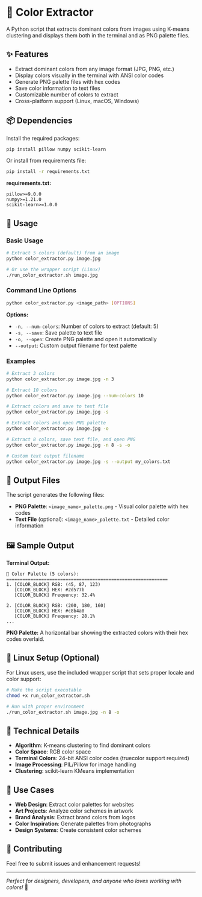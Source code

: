 # 🎨 Color Extractor

A Python script that extracts dominant colors from images using K-means clustering and displays them both in the terminal and as PNG palette files.

## ✨ Features

- Extract dominant colors from any image format (JPG, PNG, etc.)
- Display colors visually in the terminal with ANSI color codes
- Generate PNG palette files with hex codes
- Save color information to text files
- Customizable number of colors to extract
- Cross-platform support (Linux, macOS, Windows)

## 📦 Dependencies

Install the required packages:

```bash
pip install pillow numpy scikit-learn
```

Or install from requirements file:
```bash
pip install -r requirements.txt
```

**requirements.txt:**
```
pillow>=9.0.0
numpy>=1.21.0
scikit-learn>=1.0.0
```

## 🚀 Usage

### Basic Usage

```bash
# Extract 5 colors (default) from an image
python color_extractor.py image.jpg

# Or use the wrapper script (Linux)
./run_color_extractor.sh image.jpg
```

### Command Line Options

```bash
python color_extractor.py <image_path> [OPTIONS]
```

**Options:**
- `-n, --num-colors`: Number of colors to extract (default: 5)
- `-s, --save`: Save palette to text file
- `-o, --open`: Create PNG palette and open it automatically
- `--output`: Custom output filename for text palette

### Examples

```bash
# Extract 3 colors
python color_extractor.py image.jpg -n 3

# Extract 10 colors
python color_extractor.py image.jpg --num-colors 10

# Extract colors and save to text file
python color_extractor.py image.jpg -s

# Extract colors and open PNG palette
python color_extractor.py image.jpg -o

# Extract 8 colors, save text file, and open PNG
python color_extractor.py image.jpg -n 8 -s -o

# Custom text output filename
python color_extractor.py image.jpg -s --output my_colors.txt
```

## 📁 Output Files

The script generates the following files:

- **PNG Palette**: `<image_name>_palette.png` - Visual color palette with hex codes
- **Text File** (optional): `<image_name>_palette.txt` - Detailed color information

## 🖼️ Sample Output

**Terminal Output:**
```
🎨 Color Palette (5 colors):
============================================================
1. [COLOR_BLOCK] RGB: (45, 87, 123)
   [COLOR_BLOCK] HEX: #2d577b
   [COLOR_BLOCK] Frequency: 32.4%

2. [COLOR_BLOCK] RGB: (200, 180, 160)
   [COLOR_BLOCK] HEX: #c8b4a0
   [COLOR_BLOCK] Frequency: 28.1%
...
```

**PNG Palette:**
A horizontal bar showing the extracted colors with their hex codes overlaid.

## 🐧 Linux Setup (Optional)

For Linux users, use the included wrapper script that sets proper locale and color support:

```bash
# Make the script executable
chmod +x run_color_extractor.sh

# Run with proper environment
./run_color_extractor.sh image.jpg -n 8 -o
```

## 🔧 Technical Details

- **Algorithm**: K-means clustering to find dominant colors
- **Color Space**: RGB color space
- **Terminal Colors**: 24-bit ANSI color codes (truecolor support required)
- **Image Processing**: PIL/Pillow for image handling
- **Clustering**: scikit-learn KMeans implementation

## 🎯 Use Cases

- **Web Design**: Extract color palettes for websites
- **Art Projects**: Analyze color schemes in artwork
- **Brand Analysis**: Extract brand colors from logos
- **Color Inspiration**: Generate palettes from photographs
- **Design Systems**: Create consistent color schemes

## 🤝 Contributing

Feel free to submit issues and enhancement requests!

---

*Perfect for designers, developers, and anyone who loves working with colors!* 🌈
